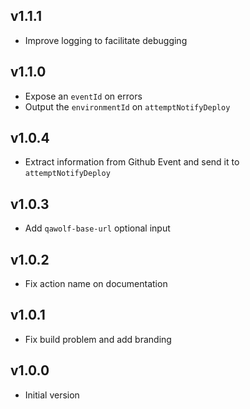 ## v1.1.1

- Improve logging to facilitate debugging

## v1.1.0

- Expose an `eventId` on errors
- Output the `environmentId` on `attemptNotifyDeploy`

## v1.0.4

- Extract information from Github Event and send it to `attemptNotifyDeploy`

## v1.0.3

- Add `qawolf-base-url` optional input

## v1.0.2

- Fix action name on documentation

## v1.0.1

- Fix build problem and add branding

## v1.0.0

- Initial version
